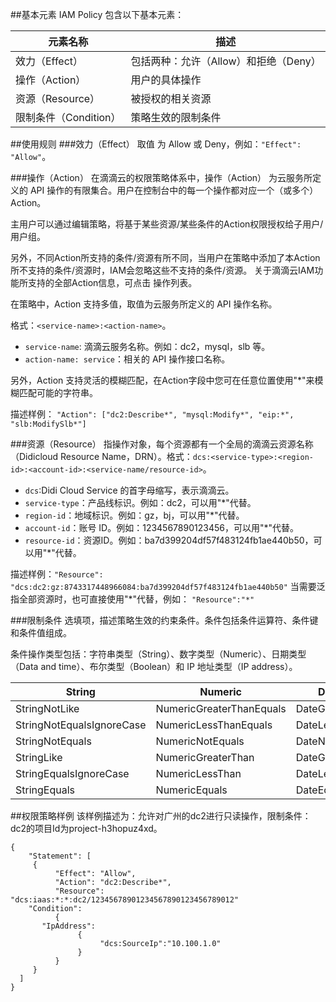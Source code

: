 ##基本元素
IAM Policy 包含以下基本元素：

元素名称	|描述
-----| ----
效力（Effect）|	包括两种：允许（Allow）和拒绝（Deny）
操作（Action）|	用户的具体操作
资源（Resource）|	被授权的相关资源
限制条件（Condition）|	策略生效的限制条件
##使用规则
###效力（Effect）
取值 为 Allow 或 Deny，例如：```"Effect": "Allow"```。

###操作（Action）
在滴滴云的权限策略体系中，操作（Action） 为云服务所定义的 API 操作的有限集合。用户在控制台中的每一个操作都对应一个（或多个）Action。

主用户可以通过编辑策略，将基于某些资源/某些条件的Action权限授权给子用户/用户组。

另外，不同Action所支持的条件/资源有所不同，当用户在策略中添加了本Action所不支持的条件/资源时，IAM会忽略这些不支持的条件/资源。
关于滴滴云IAM功能所支持的全部Action信息，可点击 操作列表。

在策略中，Action 支持多值，取值为云服务所定义的 API 操作名称。

格式：```<service-name>:<action-name>```。

- ```service-name```: 滴滴云服务名称。例如：dc2，mysql，slb 等。
- ```action-name: service```：相关的 API 操作接口名称。

另外，Action 支持灵活的模糊匹配，在Action字段中您可在任意位置使用"*"来模糊匹配可能的字符串。

描述样例：
```"Action": ["dc2:Describe*", "mysql:Modify*", "eip:*", "slb:ModifySlb*"]```

###资源（Resource）
指操作对象，每个资源都有一个全局的滴滴云资源名称（Didicloud Resource Name，DRN）。格式：```dcs:<service-type>:<region-id>:<account-id>:<service-name/resource-id>```。

- ```dcs```:Didi Cloud Service 的首字母缩写，表示滴滴云。
- ```service-type```：产品线标识。例如：dc2，可以用"*"代替。
- ```region-id```：地域标识。例如：gz，bj，可以用"*"代替。
- ```account-id```：账号 ID。例如：1234567890123456，可以用"*"代替。
- ```resource-id```：资源ID。例如：ba7d399204df57f483124fb1ae440b50，可以用"*"代替。

描述样例：```"Resource": "dcs:dc2:gz:8743317448966084:ba7d399204df57f483124fb1ae440b50"```
当需要泛指全部资源时，也可直接使用"*"代替，例如：
```"Resource":"*"```

###限制条件
选填项，描述策略生效的约束条件。条件包括条件运算符、条件键和条件值组成。

条件操作类型包括：字符串类型（String）、数字类型（Numeric）、日期类型（Data and time）、布尔类型（Boolean）和 IP 地址类型（IP address）。

String|	Numeric|	Date and time|	Boolean	|IP address
------------- | ------------- | ------------- | ------------- | -------------
StringNotLike|	NumericGreaterThanEquals|	DateGreaterThanEquals|	-|	-
StringNotEqualsIgnoreCase|	NumericLessThanEquals|	DateLessThanEquals|	-	|-
StringNotEquals|	NumericNotEquals|	DateNotEquals|	-	|NotIpAddress
StringLike|	NumericGreaterThan|	DateGreaterThan|	-|	-
StringEqualsIgnoreCase|	NumericLessThan|	DateLessThan|	-|	-
StringEquals|	NumericEquals|	DateEquals	|Bool|IpAddress

##权限策略样例
该样例描述为：允许对广州的dc2进行只读操作，限制条件：dc2的项目Id为project-h3hopuz4xd。

	{
	    "Statement": [
	     {
	          "Effect": "Allow",
	          "Action": "dc2:Describe*",
	          "Resource": "dcs:iaas:*:*:dc2/12345678901234567890123456789012"
	    "Condition":
	          {
	       "IpAddress":
	               {
	                    "dcs:SourceIp":"10.100.1.0"
	               }
	          }
	     }
	  ]
	}



